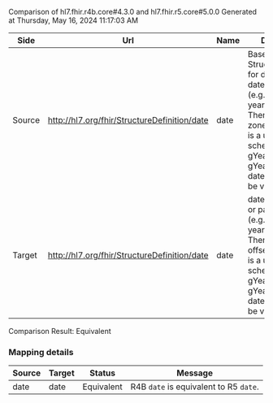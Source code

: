 Comparison of hl7.fhir.r4b.core#4.3.0 and hl7.fhir.r5.core#5.0.0
Generated at Thursday, May 16, 2024 11:17:03 AM

| Side | Url | Name | Description |
| --- | --- | --- | --- |
| Source | http://hl7.org/fhir/StructureDefinition/date | date | Base StructureDefinition for date Type: A date or partial date (e.g. just year or year + month). There is no time zone. The format is a union of the schema types gYear, gYearMonth and date.  Dates SHALL be valid dates. |
| Target | http://hl7.org/fhir/StructureDefinition/date | date | date Type: A date or partial date (e.g. just year or year + month). There is no UTC offset. The format is a union of the schema types gYear, gYearMonth and date.  Dates SHALL be valid dates. |


Comparison Result: Equivalent


### Mapping details


| Source | Target | Status | Message |
| ------ | ------ | ------ | ------- |
| date | date | Equivalent | R4B `date` is equivalent to R5 `date`. |

